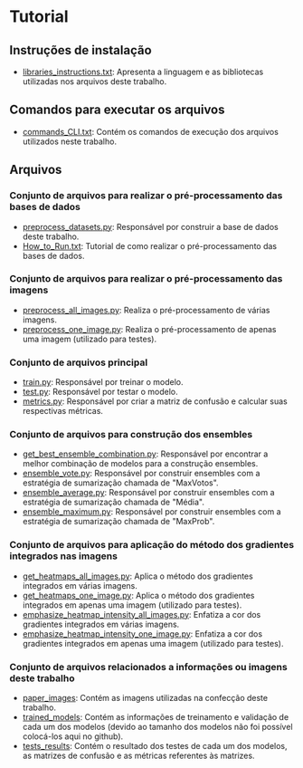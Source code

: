 # Tutorial


## Instruções de instalação

- [libraries_instructions.txt](libraries_instructions.txt): Apresenta a linguagem e as bibliotecas utilizadas nos arquivos deste trabalho.


## Comandos para executar os arquivos

- [commands_CLI.txt](commands_CLI.txt): Contém os comandos de execução dos arquivos utilizados neste trabalho.


## Arquivos

### Conjunto de arquivos para realizar o pré-processamento das bases de dados

- [preprocess_datasets.py](Code/preprocess_datasets/preprocess_datasets.py): Responsável por construir a base de dados deste trabalho.
- [How_to_Run.txt](Code/preprocess_datasets/How_to_Run.txt): Tutorial de como realizar o pré-processamento das bases de dados.


### Conjunto de arquivos para realizar o pré-processamento das imagens

- [preprocess_all_images.py](Code/preprocess_images/preprocess_all_images.py): Realiza o pré-processamento de várias imagens.
- [preprocess_one_image.py](Code/preprocess_images/preprocess_one_image.py): Realiza o pré-processamento de apenas uma imagem (utilizado para testes).


### Conjunto de arquivos principal

- [train.py](Code/train.py): Responsável por treinar o modelo.
- [test.py](Code/test.py): Responsável por testar o modelo.
- [metrics.py](Code/metrics.py): Responsável por criar a matriz de confusão e calcular suas respectivas métricas.


### Conjunto de arquivos para construção dos ensembles

- [get_best_ensemble_combination.py](Code/ensembles/get_best_ensemble_combination.py): Responsável por encontrar a melhor combinação de modelos para a construção ensembles.
- [ensemble_vote.py](Code/ensembles/ensemble_vote/ensemble_vote.py): Responsável por construir ensembles com a estratégia de sumarização chamada de "MaxVotos".
- [ensemble_average.py](Code/ensembles/ensemble_average/ensemble_average.py): Responsável por construir ensembles com a estratégia de sumarização chamada de "Média".
- [ensemble_maximum.py](Code/ensembles/ensemble_maximum/ensemble_maximum.py): Responsável por construir ensembles com a estratégia de sumarização chamada de "MaxProb".


### Conjunto de arquivos para aplicação do método dos gradientes integrados nas imagens

- [get_heatmaps_all_images.py](Code/heatmaps/get_heatmaps/get_heatmaps_all_images.py): Aplica o método dos gradientes integrados em várias imagens.
- [get_heatmaps_one_image.py](Code/heatmaps/get_heatmaps/get_heatmaps_one_image.py): Aplica o método dos gradientes integrados em apenas uma imagem (utilizado para testes).
- [emphasize_heatmap_intensity_all_images.py](Code/heatmaps/emphasize_heatmap_intensity/emphasize_heatmap_intensity_all_images.py): Enfatiza a cor dos gradientes integrados em várias imagens.
- [emphasize_heatmap_intensity_one_image.py](Code/heatmaps/emphasize_heatmap_intensity/emphasize_heatmap_intensity_one_image.py): Enfatiza a cor dos gradientes integrados em apenas uma imagem (utilizado para testes).


### Conjunto de arquivos relacionados a informações ou imagens deste trabalho

- [paper_images](paper_images): Contém as imagens utilizadas na confecção deste trabalho.
- [trained_models](trained_models): Contém as informações de treinamento e validação de cada um dos modelos (devido ao tamanho dos modelos não foi possível colocá-los aqui no github).
- [tests_results](tests_results): Contém o resultado dos testes de cada um dos modelos, as matrizes de confusão e as métricas referentes às matrizes.
